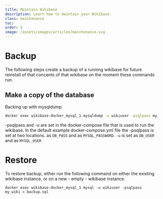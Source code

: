 ```yaml
---
title: Maintain Wikibase
description: Learn how to maintain your Wikibase.
class: maintenance
toc:
order: 5
image: /assets/images/articles/maintenance.svg
---
```


# Backup
The following steps create a backup of a running wikibase for future reinstall of that concents of that wikibase on the moment these commands run.

## Make a copy of the database
Backing up with mysqldump
```bash
docker exec wikibase-docker_mysql_1 mysqldump -u wikiuser -psqlpass my_wiki > backup.sql
```

-psqlpass and -u are set in the docker-compose file that is used to run the wikibase. In the default example docker-compose.yml file the -psqlpass is set at two locations. as ```DB_PASS``` and as ```MYSQL_PASSWORD```. ```-u``` is set as ```DB_USER``` and as ```MYSQL_USER```

# Restore
To restore backup, either run the following command on either the existing wikibase instance, or on a new - empty - wikibase instance.

```
docker exec wikibase-docker_mysql_1 mysql -u wikiuser -psqlpass my_wiki < backup.sql
```



